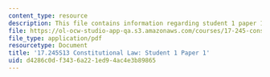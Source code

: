 ```yaml
---
content_type: resource
description: This file contains information regarding student 1 paper 1.
file: https://ol-ocw-studio-app-qa.s3.amazonaws.com/courses/17-245-constitutional-law-structures-of-power-and-individual-rights-spring-2013/d4286c0df3436a221ed94ac4e3b89865_MIT17_245S13_Stu1Paper1.pdf
file_type: application/pdf
resourcetype: Document
title: '17.245S13 Constitutional Law: Student 1 Paper 1'
uid: d4286c0d-f343-6a22-1ed9-4ac4e3b89865
---
```

